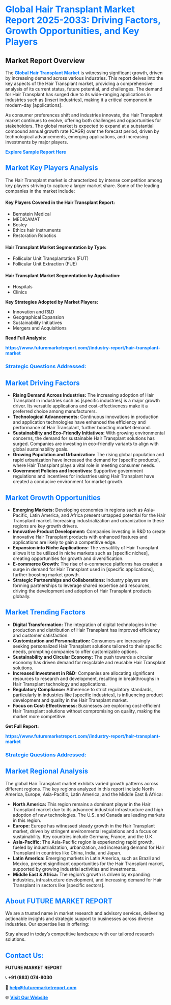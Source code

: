 <h1 style="color: #007BFF;">Global Hair Transplant Market Report 2025-2033: Driving Factors, Growth Opportunities, and Key Players</h1>

<section id="overview">
<h2>Market Report Overview</h2>
<p>The <a href="https://www.futuremarketreport.com//industry-report/hair-transplant-market" style="color: #007BFF; text-decoration: none;"><strong>Global Hair Transplant Market</strong></a> is witnessing significant growth, driven by increasing demand across various industries. This report delves into the key aspects of the Hair Transplant market, providing a comprehensive analysis of its current status, future potential, and challenges. The demand for Hair Transplant has surged due to its wide-ranging applications in industries such as [insert industries], making it a critical component in modern-day [applications].</p>
<p>As consumer preferences shift and industries innovate, the Hair Transplant market continues to evolve, offering both challenges and opportunities for stakeholders. The global market is expected to expand at a substantial compound annual growth rate (CAGR) over the forecast period, driven by technological advancements, emerging applications, and increasing investments by major players.</p>
</section>

<section id="overview">
<p><a href="https://www.futuremarketreport.com//request-sample/reportId=77007" style="color: #007BFF; text-decoration: none;"><strong>Explore Sample Report Here</strong></a></p>
</section>

<section id="key-players">
<h2 style="color: #007BFF;">Market Key Players Analysis</h2>
<p>The Hair Transplant market is characterized by intense competition among key players striving to capture a larger market share. Some of the leading companies in the market include:</p>
<h4>Key Players Covered in the Hair Transplant Report:</h4>
<ul><li>Bernstein Medical</li><li>MEDICAMAT</li><li>Bosley</li><li>Ethics hair instruments</li><li>Restoration Robotics</li></ul>
<h4>Hair Transplant Market Segmentation by Type:</h4>
<ul><li>Follicular Unit Transplantation (FUT)</li><li>Follicular Unit Extraction (FUE)</li></ul>

<h4>Hair Transplant Market Segmentation by Application:</h4>
<ul><li>Hospitals</li><li>Clinics</li></ul>
<p><strong>Key Strategies Adopted by Market Players:</strong></p>
<ul>
<li>Innovation and R&D</li>
<li>Geographical Expansion</li>
<li>Sustainability Initiatives</li>
<li>Mergers and Acquisitions</li>
</ul>
</section>

<section>
<p><strong>Read Full Analysis: </strong></p><a href="https://www.futuremarketreport.com//industry-report/hair-transplant-market" style="color: #007BFF; text-decoration: none;"><strong>https://www.futuremarketreport.com//industry-report/hair-transplant-market</strong></a>
<h3 style="color: #007BFF;">Strategic Questions Addressed:</h3>
</section>

<section id="driving-factors">
<h2 style="color: #007BFF;">Market Driving Factors</h2>
<ul>
<li><strong>Rising Demand Across Industries:</strong> The increasing adoption of Hair Transplant in industries such as [specific industries] is a major growth driver. Its versatile applications and cost-effectiveness make it a preferred choice among manufacturers.</li>
<li><strong>Technological Advancements:</strong> Continuous innovations in production and application technologies have enhanced the efficiency and performance of Hair Transplant, further boosting market demand.</li>
<li><strong>Sustainability and Eco-Friendly Initiatives:</strong> With growing environmental concerns, the demand for sustainable Hair Transplant solutions has surged. Companies are investing in eco-friendly variants to align with global sustainability goals.</li>
<li><strong>Growing Population and Urbanization:</strong> The rising global population and rapid urbanization have increased the demand for [specific products], where Hair Transplant plays a vital role in meeting consumer needs.</li>
<li><strong>Government Policies and Incentives:</strong> Supportive government regulations and incentives for industries using Hair Transplant have created a conducive environment for market growth.</li>
</ul>
</section>

<section id="growth-opportunities">
<h2 style="color: #007BFF;">Market Growth Opportunities</h2>
<ul>
<li><strong>Emerging Markets:</strong> Developing economies in regions such as Asia-Pacific, Latin America, and Africa present untapped potential for the Hair Transplant market. Increasing industrialization and urbanization in these regions are key growth drivers.</li>
<li><strong>Innovative Product Development:</strong> Companies investing in R&D to create innovative Hair Transplant products with enhanced features and applications are likely to gain a competitive edge.</li>
<li><strong>Expansion into Niche Applications:</strong> The versatility of Hair Transplant allows it to be utilized in niche markets such as [specific niches], creating opportunities for growth and diversification.</li>
<li><strong>E-commerce Growth:</strong> The rise of e-commerce platforms has created a surge in demand for Hair Transplant used in [specific applications], further boosting market growth.</li>
<li><strong>Strategic Partnerships and Collaborations:</strong> Industry players are forming partnerships to leverage shared expertise and resources, driving the development and adoption of Hair Transplant products globally.</li>
</ul>
</section>

<section id="trending-factors">
<h2 style="color: #007BFF;">Market Trending Factors</h2>
<ul>
<li><strong>Digital Transformation:</strong> The integration of digital technologies in the production and distribution of Hair Transplant has improved efficiency and customer satisfaction.</li>
<li><strong>Customization and Personalization:</strong> Consumers are increasingly seeking personalized Hair Transplant solutions tailored to their specific needs, prompting companies to offer customizable options.</li>
<li><strong>Sustainability and Circular Economy:</strong> The push towards a circular economy has driven demand for recyclable and reusable Hair Transplant solutions.</li>
<li><strong>Increased Investment in R&D:</strong> Companies are allocating significant resources to research and development, resulting in breakthroughs in Hair Transplant technology and applications.</li>
<li><strong>Regulatory Compliance:</strong> Adherence to strict regulatory standards, particularly in industries like [specific industries], is influencing product development and quality in the Hair Transplant market.</li>
<li><strong>Focus on Cost-Effectiveness:</strong> Businesses are exploring cost-efficient Hair Transplant solutions without compromising on quality, making the market more competitive.</li>
</ul>
</section>

<section>
<p><strong>Get Full Report: </strong></p><a href="https://www.futuremarketreport.com//industry-report/hair-transplant-market" style="color: #007BFF; text-decoration: none;"><strong>https://www.futuremarketreport.com//industry-report/hair-transplant-market</strong></a>
<h3 style="color: #007BFF;">Strategic Questions Addressed:</h3>
</section>


<section id="regional-analysis">
<h2 style="color: #007BFF;">Market Regional Analysis</h2>
<p>The global Hair Transplant market exhibits varied growth patterns across different regions. The key regions analyzed in this report include North America, Europe, Asia-Pacific, Latin America, and the Middle East & Africa:</p>
<ul>
<li><strong>North America:</strong> This region remains a dominant player in the Hair Transplant market due to its advanced industrial infrastructure and high adoption of new technologies. The U.S. and Canada are leading markets in this region.</li>
<li><strong>Europe:</strong> Europe has witnessed steady growth in the Hair Transplant market, driven by stringent environmental regulations and a focus on sustainability. Key countries include Germany, France, and the U.K.</li>
<li><strong>Asia-Pacific:</strong> The Asia-Pacific region is experiencing rapid growth, fueled by industrialization, urbanization, and increasing demand for Hair Transplant in countries like China, India, and Japan.</li>
<li><strong>Latin America:</strong> Emerging markets in Latin America, such as Brazil and Mexico, present significant opportunities for the Hair Transplant market, supported by growing industrial activities and investments.</li>
<li><strong>Middle East & Africa:</strong> The region’s growth is driven by expanding industries, infrastructure development, and increasing demand for Hair Transplant in sectors like [specific sectors].</li>
</ul>
</section>

<footer>
<h2 style="color: #007BFF;">About FUTURE MARKET REPORT</h2>
<p>We are a trusted name in market research and advisory services, delivering actionable insights and strategic support to businesses across diverse industries. Our expertise lies in offering:</p>

<p>Stay ahead in today’s competitive landscape with our tailored research solutions.</p>

<h2 style="color: #007BFF;">Contact Us:</h2>
<p><strong>FUTURE MARKET REPORT</strong></p>
<p>📞 <strong>+91 (883) 074-8030</strong></p>
<p>📧 <strong><a href="mailto:help@futuremarketreport.com" style="color: #007BFF;">help@futuremarketreport.com</a></strong></p>
<p>🌐 <strong><a href="https://www.futuremarketreport.com/" style="color: #007BFF;">Visit Our Website</a></strong></p>
</footer>